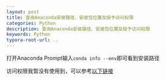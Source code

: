 ```yaml
---
layout: post
title: 查询Anaconda安装路径、安装包位置及授予访问权限
categories: Python
description: 查询Anaconda安装路径、安装包位置及授予访问权限
keywords: Python
typora-root-url: ..
---
```


打开Anaconda Prompt输入`conda info --env`即可看到安装路径

访问权限我暂没有使用到，可以参考[以下链接](https://blog.sciencenet.cn/blog-3428464-1250752.html)
